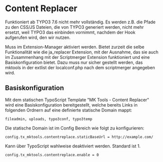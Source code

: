 Content Replacer
================

Funktioniert ab TYPO3 7.6 nicht mehr vollständig. Es werden z.B. die Pfade zu den CSS/JS Dateien, die von TYPO3 generiert werden, nicht mehr ersetzt, weil TYPO3 das einbinden vornimmt, nachdem der Hook aufgerufen wird, den wir nutzen.


Muss im Extension-Manager aktiviert werden. Bietet zurzeit die selbe Funktionalität wie die ja\_replacer Extension, mit der Ausnahme, das sie auch im Zusammenhang mit der Scriptmerger Extension funktioniert und eine Basiskonfiguration bietet. Dazu muss nur sicher gestellt werden, das mktools in der extlist der localconf.php nach dem scriptmerger angegeben wird.

Basiskonfiguration
------------------

Mit dem statischen TypoScript Template "MK Tools - Content Replacer" wird eine Basiskonfiguration bereitgestellt, welche bereits Links in folgenden Ordnern auf eine definierte statische Domain mappt:

    fileadmin, uploads, typo3conf, typo3temp

Die statische Domain ist im Config Bereich wie folgt zu konfigurieren:

~~~~ {.sourceCode .ts}
config.tx_mktools.contentreplace.staticBaseUrl = http://example.com/
~~~~

Kann über TypoScript wahlweise deaktiviert werden. Standard ist 1.

~~~~ {.sourceCode .ts}
config.tx_mktools.contentreplace.enable = 0
~~~~
